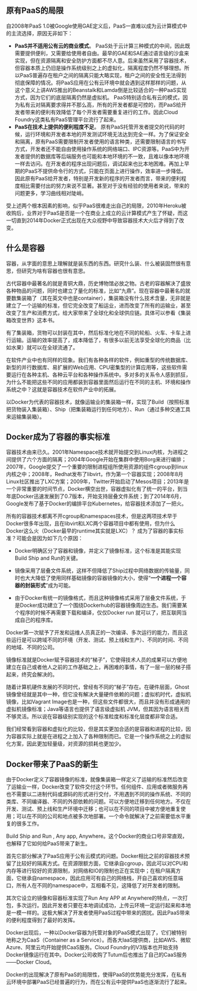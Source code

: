 ## 原有PaaS的局限

自2008年PaaS 1.0被Google使用GAE定义后，PaaS一直难以成为云计算模式中的主流选择，原因无非如下：

* **PaaS并不适用公有云的商业模式**。
  PaaS处于云计算三种模式的中间，因此既需要提供便利，又需要给使用者自由。最早的GAE和SAE通过语言级的沙盒来实现，但在资源隔离和安全防护方面都不尽人意。后来虽然采用了容器技术，但容器本质上仍旧是操作系统级别之上的虚拟化，隔离程度仍然不够理想。所以PaaS普遍存在租户之间的隔离只能大略实现，租户之间的安全性无法得到彻底保障的情况。将PaaS应用在公有云环境中就会遇到这样那样的问题，从这个意义上讲AWS推出的Beanstalk和Lamda倒是比较适合的一种PaaS实现方式，因为它们的底层隔离仍然是虚拟机。
  PaaS特别适合私有云的模式，因为私有云对隔离要求得并不那么高，所有的开发者都是可控的，而PaaS给开发者带来的便利有效降低了每个开发者需要重复进行的工作。因此Cloud Foundry这类私有PaaS管理平台流行了起来。
* **PaaS在技术上提供的便利程度不足**。
  原有PaaS托管开发者提交的代码的时候，运行环境和开发者本地的开发测试环境无法达到完全一样。为了保证安全和隔离，原有PaaS需要限制开发者使用的语言种类，还需要限制语言的书写方式，开发者还不能自由使用操作系统的网络端口、IPC资源等。PaaS中为开发者提供的数据库等后端服务也可能和本地环境的不一致，且难以像本地环境一样去访问。在开发者的程序出现问题后，调试起来也比本地困难。再加上早期的PaaS不提供命令行的方式，只能在页面上进行操作，效率进一步降低。
  因此原有PaaS给开发者，特别是开发新的程序的开发者而言，带来的便利程度相比需要付出的努力来说不显著。甚至对于没有经验的使用者来说，带来的问题更多，学习曲线相对陡峭。

受上述两个根本因素的影响，似乎PaaS很难走出自己的局限，2010年Heroku被收购后，业界对于PaaS是否是一个在商业上成立的云计算模式产生了怀疑，而这一切直到2014年Docker正式出现在大众视野中导致容器技术大火后才得到了改变。

## 什么是容器

容器，从字面的意思上理解就是装东西的东西。研究什么装、什么被装固然很有意思，但研究为啥有容器也很有意思。

古代容器中最著名的就是青铜大鼎，历史博物馆必放之物。古老的容器解决了盛放各种物品的问题，同时也建立了量化的标准，比如“九鼎”。现在容器中最著名的就要数集装箱了（其在英文中也是container），集装箱没有什么技术含量，无非就是建立了一个运输的标准，但它完全改变了船运业，进而改变了所有的运输业，甚至改变了生产和消费方式，给大家带来了全球化和全球供应链。具体可以参看《集装箱改变世界》这本书。

有了集装箱，货物可以封装在其中，然后标准化地在不同的轮船、火车、卡车上进行运输。运输的效率提高了，成本降低了，有很多以前无法享受全球化的商品（比如水果）就可以在全球流通了。

在软件产业中也有同样的现象。我们有各种各样的软件，例如重型的传统数据库、新型的并行数据库、易扩展的Web应用、CPU密集型的计算应用等，这些软件需要运行在各种主机、各种云平台和各种操作系统中。多对多的关系令人感到抓狂，为什么不能把这些不同的应用都装到容器里面然后运行在不同的主机、环境和操作系统之中？这就是容器技术在软件产业中的拓展。

以Docker为代表的容器技术，就像运输业的集装箱一样，实现了Build（按照标准把货物装入集装箱）、Ship（把集装箱运行到任何地方）、Run（通过多种交通工具来运输集装箱）。

## Docker成为了容器的事实标准

容器技术由来已久。2001年Namespace技术就开始提交到Linux内核，为进程之间提供了六个方面的隔离；2004年Google开始在集群中使用Borg来进行编排；2007年，Google提交了一个重要的限制进程组所使用资源的组件cgroup到linux内核之中；2008年，Redhat发布了libvirt，作为第一个容器实现；2008年8月Linux社区推出了LXC方案；2009年，Twitter开始启动了Mesos项目；2013年是一个非常重要的时间节点，Docker横空出世，容器虚拟化有了统一的平台，到当年底Docker迅速发展到了0.7版本，开始支持层叠文件系统；到了2014年6月，Google发布了基于Docker的编排平台Kubernetes，给容器技术添加了一把火。

所有的容器技术都离不开cgroup和namespaces技术，但是这两项技术早于Docker很多年出现，且在libvirt和LXC两个容器项目中都有使用，但为什么Docker这么火（Docker最早的runtime其实就是LXC）？ 成为了容器的事实标准？可能会是因为如下几个原因：

* Docker明确区分了容器和镜像，并定义了镜像标准，这个标准是其能实现Build Ship and Run的关键。

* 镜像采用了层叠文件系统，这样不但降低了Ship过程中网络数据的传输量，同时也大大降低了使用同样基础镜像的容器镜像的大小，使得“**一个进程一个容器的封装形式**”成为可能。

* 由于Docker有统一的镜像格式，而且这种镜像格式采用了层叠文件系统，于是Docker成功建立了一个围绕Dockerhub的容器镜像周边生态。我们需要某个程序的时候不再需要下载和编译，仅仅Docker run 就可以了，把互联网当成自己的程序库。


Docker第一次赋予了开发和运维人员真正的一次编译、多次运行的能力，而且这些运行是可以跨域不同的环境（开发、测试、预上线和生产）、不同的时间、不同的地域、不同的公司。

镜像标准就是Docker赋予容器技术的“梯子”，它使得技术人员的成果可以方便地建立在自己或者他人之前的工作基础之上，再困难的事情，有了一层一层的梯子搭起来，终究会解决的。

随着计算机硬件发展的不同时代，曾经有不同的“梯子”存在。在硬件层面，Ghost镜像曾经就是其中一种，但它没有解决大量硬件依赖的问题；虚拟机时代，虚拟机镜像，比如Vagrant Image也是一种，但这些文件都很大，而且并没有形成通用的虚拟机镜像标准；Java等语言也提供了语言级虚拟机 JVM，但其因为语言相关而不够灵活。所以说在容器级别实现的这个标准粒度和标准化层度都非常合适。

我们经常看到容器和虚拟化的比较，但是其实更加合适的是容器和进程的比较，因为容器实际上就是在进程之上加入了各种限制而已。它是一个操作系统之上的虚拟化方案，因此更加轻量级，对资源的损耗也更加少。

## Docker带来了PaaS的新生

由于Docker定义了容器镜像的标准，就像集装箱一样定义了运输的标准然后改变了运输业一样，Docker改变了软件交付这个环节。任何组件、应用或者微服务再也不需要以二进制代码或源码的形式进行交付，不用遇到不同的操作系统、不同的类库、不同编译器、不同的外部依赖的问题。可以方便地迁移到任何地方。不仅在开发、测试、预上线和生产环境中迁移；也可以在不同的项目中被方便地重复使用；可以在不同的公司和地点被多次地部署。一个命令就解决了之前需要低水平重复的很多工作。

Build Ship and Run , Any app, Anywhere。这个Docker的商业口号非常直观，也解释了它如何给PaaS带来了新生。

首先它部分解决了PaaS应用于公有云模式的问题。Docker相比之前的容器技术预留了比较好的隔离方式。在资源限额方面，它继承自cgroup，因此可以对CPU和内存等进行较好的资源限制，对网络和IO的限制也正在实现中；在租户隔离方面，它继承自namespace，因此应用可有自己的网络栈，开自己喜欢的任意端口，所有人在不同的namespace中，互相看不见，这降低了对开发者的限制。

其次它设立的镜像和容器标准实现了Run Any APP at Anywhere的特点，一次打包，多次运行。因此开发者只要在本地调试成功，上传云环境一定运行起来和本地是一模一样的。这极大解决了开发者使用PaaS过程中带来的困扰。因此PaaS带来的便利程度得到了最好的发挥。

Docker出现后，一种以Docker容器为托管对象的PaaS模式出现了，它们被特别地称之为CaaS（Container as a Service）。而各大IaaS提供商，比如AWS、微软Azure、阿里云均开始提供CaaS服务。Cloud Foundry的V3版本也开始支持Docker镜像运行在其中。Docker公司收购了Tutum后也推出了自己的CaaS服务——Docker Cloud。

Docker的出现解决了原有PaaS的局限性，使得PaaS的优势能充分发挥，在私有云环境中部署PaaS已经普遍的行为，而在公有云中提供PaaS也逐渐流行了起来。

